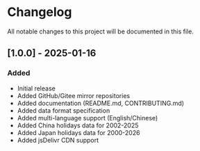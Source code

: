 # Changelog

All notable changes to this project will be documented in this file.

## [1.0.0] - 2025-01-16

### Added
- Initial release
- Added GitHub/Gitee mirror repositories 
- Added documentation (README.md, CONTRIBUTING.md)
- Added data format specification
- Added multi-language support (English/Chinese)
- Added China holidays data for 2002-2025
- Added Japan holidays data for 2000-2026
- Added jsDelivr CDN support
